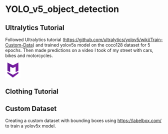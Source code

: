 # YOLO_v5_object_detection

## Ultralytics Tutorial

Followed Ultralytics tutorial (https://github.com/ultralytics/yolov5/wiki/Train-Custom-Data) and trained yolov5s model on the coco128 dataset for 5 epochs. Then made predictions on a video I took of my street with cars, bikes and motorcycles.

![Test video](https://github.com/adam-p/markdown-here/raw/master/src/common/images/icon48.png "Logo Title Text 1")

## Clothing Tutorial

## Custom Dataset

Creating a custom dataset with bounding boxes using https://labelbox.com/ to train a yolov5x model.
